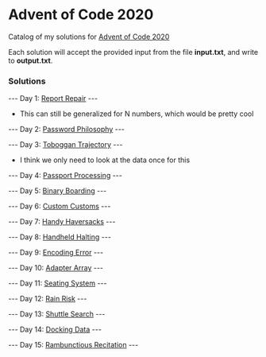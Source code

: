 # Advent of Code 2020
Catalog of my solutions for [Advent of Code 2020](https://adventofcode.com/2020)

Each solution will accept the provided input from the file **input.txt**, and write to **output.txt**.

### Solutions
--- Day 1: [Report Repair](https://github.com/tsalgie/advent_of_code_2020/blob/main/01/report_repair.py) ---
- This can still be generalized for N numbers, which would be pretty cool

--- Day 2: [Password Philosophy](https://github.com/tsalgie/advent_of_code_2020/blob/main/02/password_philosophy.py) ---

--- Day 3: [Toboggan Trajectory](https://github.com/tsalgie/advent_of_code_2020/blob/main/03/toboggan_trajectory.py) ---
- I think we only need to look at the data once for this

--- Day 4: [Passport Processing](https://github.com/tsalgie/advent_of_code_2020/blob/main/04/passport_processing.py) ---

--- Day 5: [Binary Boarding](https://github.com/tsalgie/advent_of_code_2020/blob/main/05/binary_boarding.py) ---

--- Day 6: [Custom Customs](https://github.com/tsalgie/advent_of_code_2020/blob/main/06/custom_customs.py) ---

--- Day 7: [Handy Haversacks](https://github.com/tsalgie/advent_of_code_2020/blob/main/07/handy_haversacks.py) ---

--- Day 8: [Handheld Halting](https://github.com/tsalgie/advent_of_code_2020/blob/main/08/handheld_halting.py) ---

--- Day 9: [Encoding Error](https://github.com/tsalgie/advent_of_code_2020/blob/main/09/encoding_error.py) ---

--- Day 10: [Adapter Array](https://github.com/tsalgie/advent_of_code_2020/blob/main/10/adapter_array.py) ---

--- Day 11: [Seating System](https://github.com/tsalgie/advent_of_code_2020/blob/main/11/seating_system.py) ---

--- Day 12: [Rain Risk](https://github.com/tsalgie/advent_of_code_2020/blob/main/12/rain_risk.py) ---

--- Day 13: [Shuttle Search](https://github.com/tsalgie/advent_of_code_2020/blob/main/13/shuttle_search.py) ---

--- Day 14: [Docking Data](https://github.com/tsalgie/advent_of_code_2020/blob/main/14/docking_data.py) ---

--- Day 15: [Rambunctious Recitation](https://github.com/tsalgie/advent_of_code_2020/blob/main/15/rambunctious_recitation.py) ---
